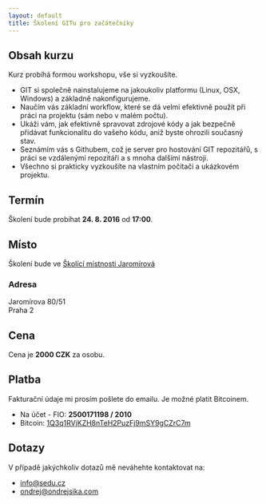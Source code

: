 ```yaml
---
layout: default
title: Školení GITu pro začátečníky
---
```


## Obsah kurzu

Kurz probíhá formou workshopu, vše si vyzkoušíte.

- GIT si společně nainstalujeme na jakoukoliv platformu (Linux, OSX, Windows) a základně nakonfigurujeme.
- Naučím vás základní workflow, které se dá velmi efektivně použít při práci na projektu (sám nebo v malém počtu).
- Ukáži vám, jak efektivně spravovat zdrojové kódy a jak bezpečně přidávat funkcionalitu do vašeho kódu, aniž byste ohrozili současný stav.
- Seznámím vás s Githubem, což je server pro hostování GIT repozitářů, s práci se vzdálenými repozitáři a s mnoha dalšími nástroji.
- Všechno si prakticky vyzkoušíte na vlastním počítači a ukázkovém projektu.


## Termín

Školení bude probíhat __24. 8. 2016__ od __17:00__.


## Místo

Školení bude ve [Školící místnosti Jaromírová](https://skolicimistnostjaromirova.cz/)

### Adresa

Jaromírova 80/51
<br>Praha 2

## Cena

Cena je __2000 CZK__ za osobu.

## Platba

Fakturační údaje mi prosím pošlete do emailu. Je možné platit Bitcoinem.

- Na účet - FIO: __2500171198 / 2010__
- Bitcoin: [1Q3q1RVjKZH8nTeH2PuzFj9mSY9gCZrC7m](bitcoin:1Q3q1RVjKZH8nTeH2PuzFj9mSY9gCZrC7m)


## Dotazy

V případě jakýchkoliv dotazů mě neváhehte kontaktovat na:

- <info@sedu.cz>
- <ondrej@ondrejsika.com>

